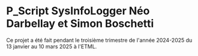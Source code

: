 # P_Script SysInfoLogger Néo Darbellay et Simon Boschetti
Ce projet a été fait pendant le troisième trimestre de l'année 2024-2025 du 13 janvier au 10 mars 2025 à l'ETML.
